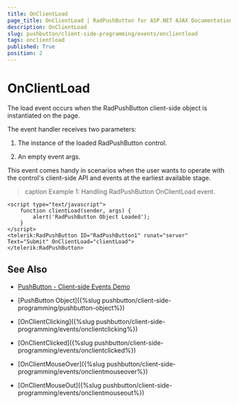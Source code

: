```yaml
---
title: OnClientLoad
page_title: OnClientLoad | RadPushButton for ASP.NET AJAX Documentation
description: OnClientLoad
slug: pushbutton/client-side-programming/events/onclientload
tags: onclientload
published: True
position: 2
---
```


# OnClientLoad

The load event occurs when the RadPushButton client-side object is instantiated on the page.

The event handler receives two parameters:

1. The instance of the loaded RadPushButton control.

1. An empty event args.

This event comes handy in scenarios when the user wants to operate with the control's client-side API and events at the earliest available stage.

>caption Example 1: Handling RadPushButton OnClientLoad event.

````ASP.NET
<script type="text/javascript">
	function clientLoad(sender, args) {
		alert('RadPushButton Object Loaded');
	}
</script>
<telerik:RadPushButton ID="RadPushButton1" runat="server" Text="Submit" OnClientLoad="clientLoad">
</telerik:RadPushButton>
````


## See Also

 * [PushButton - Client-side Events Demo](http://demos.telerik.com/aspnet-ajax/pushbutton/client-side-api/client-side-events/defaultcs.aspx)

 * [PushButton Object]({%slug pushbutton/client-side-programming/pushbutton-object%})
 
 * [OnClientClicking]({%slug pushbutton/client-side-programming/events/onclientclicking%})
 
 * [OnClientClicked]({%slug pushbutton/client-side-programming/events/onclientclicked%})
 
 * [OnClientMouseOver]({%slug pushbutton/client-side-programming/events/onclientmouseover%})
 
 * [OnClientMouseOut]({%slug pushbutton/client-side-programming/events/onclientmouseout%})

